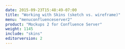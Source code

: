 ```yaml
---
date: 2015-09-23T15:48:49-07:00
title: "Working with Skins (sketch vs. wireframe)"
menu: "menuconfluenceserver2"
product: "Mockups 2 for Confluence Server"
weight: 1145
include: "skins"
editorversion: 2
---
```


